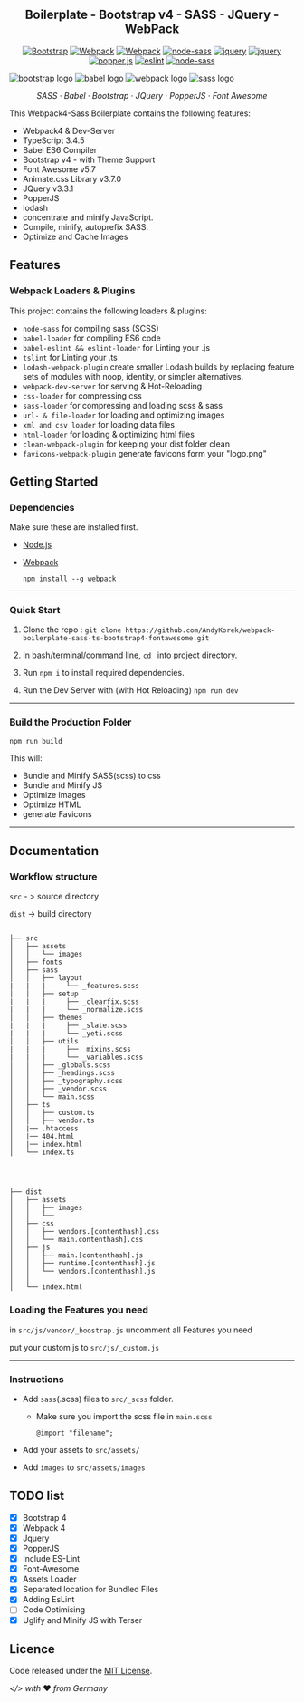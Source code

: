 <h2 align="center">Boilerplate - Bootstrap v4 - SASS - JQuery - WebPack</h2>

<p align="center">    
<a href="http://getbootstrap.com/"><img alt="Bootstrap" src="https://img.shields.io/badge/Bootstrap-v4.3.1-563d7c.svg"></a>
                <a href="https://webpack.js.org/"><img alt="Webpack" src="https://img.shields.io/badge/Webpack-4.29.6-%238DD6F9.svg"></a>
                <a href="https://babeljs.io/"><img alt="Webpack" src="https://img.shields.io/badge/Babel%2FCore-7.3.4-%23f5da55.svg"></a>
                <a href="https://www.npmjs.com/package/gulp-sass"><img alt="node-sass" src="https://img.shields.io/badge/node--sass-v4.11.0-ff69b4.svg"></a>
                <a href="https://jquery.com/"><img src="https://img.shields.io/badge/jQuery-3.3.1-blue.svg" alt="jquery"></a>
                <a href="https://lodash.com/"><img src="https://img.shields.io/badge/lodash-4.17.11-blue.svg" alt="jquery"></a>
                <a href="https://popper.js.org/"><img src="https://img.shields.io/badge/popper.js-1.14.7-blue.svg" alt="popper.js"></a>
                <a href="https://eslint.org/"><img src="https://img.shields.io/badge/es--lint-4.19.1-%23463fd4.svg" alt="eslint"><a/>
                <a href="https://fontawesome.com/"><img alt="node-sass" src="https://img.shields.io/badge/Font--Awesome-5.7.1-blue.svg"></a>
</p>

![bootstrap logo](https://abload.de/img/bootstrap-logo-vector78khf.png)
![babel logo](https://abload.de/img/2000px-babel_logo.svgrzkxw.png)
![webpack logo](https://abload.de/img/webpack1tkeb.png)
![sass logo](https://abload.de/img/1280px-sass_logo_colo0bjb4.png)

<p align="center">
  <em>
  SASS
  · Babel
  · Bootstrap
  · JQuery
  · PopperJS
  · Font Awesome
  </em>
</p>

This Webpack4-Sass Boilerplate contains the following features:

- Webpack4 & Dev-Server
- TypeScript 3.4.5
- Babel ES6 Compiler
- Bootstrap v4 - with Theme Support
- Font Awesome v5.7
- Animate.css Library v3.7.0
- JQuery v3.3.1
- PopperJS
- lodash
- concentrate and minify JavaScript.
- Compile, minify, autoprefix SASS.
- Optimize and Cache Images

## Features

### Webpack Loaders & Plugins

This project contains the following loaders & plugins:

- `node-sass` for compiling sass (SCSS)
- `babel-loader` for compiling ES6 code
- `babel-eslint && eslint-loader` for Linting your .js
- `tslint` for Linting your .ts 
- `lodash-webpack-plugin` create smaller Lodash builds by replacing feature sets of modules with noop, identity, or simpler alternatives.
- `webpack-dev-server` for serving & Hot-Reloading
- `css-loader` for compressing css
- `sass-loader` for compressing and loading scss & sass
- `url- & file-loader` for loading and optimizing images
- `xml and csv loader` for loading data files
- `html-loader` for loading & optimizing html files
- `clean-webpack-plugin` for keeping your dist folder clean
- `favicons-webpack-plugin` generate favicons form your "logo.png"


## Getting Started

### Dependencies

Make sure these are installed first.

- [Node.js](http://nodejs.org)
- [Webpack](https://webpack.js.org/guides/installation/)

     `npm install --g webpack`

<hr/>

### Quick Start

1. Clone the repo :
      `git clone https://github.com/AndyKorek/webpack-boilerplate-sass-ts-bootstrap4-fontawesome.git`
2. In bash/terminal/command line, `cd ` into project directory.
3. Run `npm i` to install required dependencies.

4. Run the Dev Server with (with Hot Reloading) `npm run dev`

<hr/>

### Build the Production Folder
`npm run build`

This will:

- Bundle and Minify SASS(scss) to css
- Bundle and Minify JS
- Optimize Images
- Optimize HTML
- generate Favicons

<hr/>

## Documentation

### Workflow structure

`src` - > source directory

`dist` -> build directory


```

├── src
│   ├── assets
│   │   └── images
│   ├── fonts
│   ├── sass
│   │   ├── layout
|   |   |     └── _features.scss
│   │   ├── setup
|   |   |     ├── _clearfix.scss
|   |   |     └── _normalize.scss
│   │   ├── themes
|   |   |     ├── _slate.scss
|   |   |     └── _yeti.scss
│   │   ├── utils
|   |   |     ├── _mixins.scss
|   |   |     └── _variables.scss
│   │   ├── _globals.scss
│   │   ├── _headings.scss
│   │   ├── _typography.scss
│   │   ├── _vendor.scss
│   │   └── main.scss
│   ├── ts
│   │   ├── custom.ts
│   │   ├── vendor.ts
│   |── .htaccess
│   |── 404.html
│   |── index.html
│   └── index.ts




├── dist
│   ├── assets
│   │   ├── images
│   │   └── 
│   ├── css
│   │   ├── vendors.[contenthash].css
│   │   └── main.contenthash].css
│   ├── js
│   │   ├── main.[contenthash].js
│   │   ├── runtime.[contenthash].js
│   │   └── vendors.[contenthash].js
│   │   
│   └── index.html

```
### Loading the Features you need

in  `src/js/vendor/_boostrap.js` uncomment all Features you need

put your custom js to `src/js/_custom.js`


<hr/>

### Instructions

- Add `sass`(.scss) files to `src/_scss` folder.

    - Make sure you import the scss file in `main.scss`
      ```
      @import "filename";
      ```
- Add your assets to `src/assets/`

- Add `images` to `src/assets/images`

## TODO list

- [x] Bootstrap 4
- [x] Webpack 4
- [x] Jquery
- [x] PopperJS
- [x] Include ES-Lint
- [x] Font-Awesome
- [x] Assets Loader
- [x] Separated location for Bundled Files
- [x] Adding EsLint
- [ ] Code Optimising
- [x] Uglify and Minify JS with Terser

## Licence

Code released under the [MIT License](https://github.com/AndyKorek/webpack4_boilerplate/blob/master/LICENSE).

*</> with* :heart: *from Germany*
